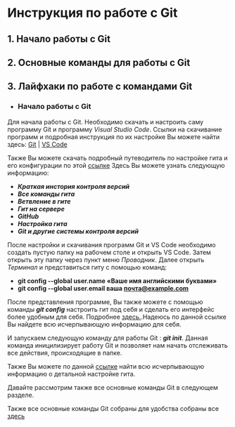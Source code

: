 # Инструкция по работе с Git
 
## 1. Начало работы с Git

## 2. Основные команды для работы с Git
 
## 3. Лайфхаки по работе с командами Git

- ### Начало работы с Git ###

Для начала работы с Git. Необходимо скачать и настроить саму программу Git и программу *Visual Studio Code*. Ссылки на скачивание программ и подробная инструкция по их настройке Вы можете найти здесь: [Git](https://git-scm.com/book/ru/v2/Введение-Установка-Git) | [VS Code](https://code.visualstudio.com)

Также Вы можете скачать подробный путеводитель по настройке гита и его конфигурации по этой [ссылке](https://git-scm.com/book/ru/v2)
Здесь Вы можете узнать следующую информацию:

* _**Краткая инстория контроля версий**_
* _**Все команды гита**_
* _**Ветвление в гите**_
* _**Гит на сервере**_
* _**GitHub**_
* _**Настройка гита**_
* _**Git и другие системы контроля версий**_

После настройки и скачивания программ Git и VS Code необходимо создать пустую папку на рабочем столе и открыть VS Code. Затем открыть эту папку через пункт меню *Проводник*. Далее открыть *Терминал* и представиться гиту с помощью команд:

- **git config --global user.name «Ваше имя английскими буквами»**
- **git config --global user.email ваша почта@example.com**

После представления программе, Вы также можете с помощью команды ***git config*** настроить гит под себя и сделать его интерфейс более удобным для себя. Подробнее [здесь.](https://git-scm.com/book/ru/v2/Настройка-Git-Конфигурация-Git).Надеюсь по данной ссылке Вы найдете всю исчерпывающую информацию для себя.

И запускаем следующую команду для работы Git :  ***git init***.
Данная команда иницилизирует работу Git и позволяет нам начать отслеживать все действия, происходящие в папке.

Также Вы можете по данной [ссылке](https://git-scm.com/book/ru/v2) найти всю исчерпывающую информацию о детальной настройке гита.

Давайте рассмотрим также все основные команды Git в следующем разделе.

Также все основные команды Git собраны для удобства собраны все [здесь](https://git-scm.com/book/ru/v2/%D0%9E%D1%81%D0%BD%D0%BE%D0%B2%D1%8B-Git-%D0%A1%D0%BE%D0%B7%D0%B4%D0%B0%D0%BD%D0%B8%D0%B5-Git-%D1%80%D0%B5%D0%BF%D0%BE%D0%B7%D0%B8%D1%82%D0%BE%D1%80%D0%B8%D1%8F)

